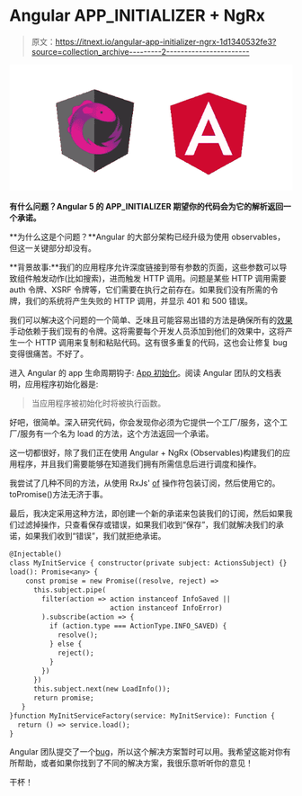 # Angular APP_INITIALIZER + NgRx

> 原文：<https://itnext.io/angular-app-initializer-ngrx-1d1340532fe3?source=collection_archive---------2----------------------->

![](img/7fcf862a568f48ba998b3a269970fca5.png)

**有什么问题？Angular 5 的 APP_INITIALIZER 期望你的代码会为它的解析返回一个承诺。**

**为什么这是个问题？**Angular 的大部分架构已经升级为使用 observables，但这一关键部分却没有。

**背景故事:**我们的应用程序允许深度链接到带有参数的页面，这些参数可以导致组件触发动作(比如搜索)，进而触发 HTTP 调用。问题是某些 HTTP 调用需要 auth 令牌、XSRF 令牌等，它们需要在执行之前存在。如果我们没有所需的令牌，我们的系统将产生失败的 HTTP 调用，并显示 401 和 500 错误。

我们可以解决这个问题的一个简单、乏味且可能容易出错的方法是确保所有的[效果](https://github.com/ngrx/platform/blob/master/docs/effects/README.md)手动依赖于我们现有的令牌。这将需要每个开发人员添加到他们的效果中，这将产生一个 HTTP 调用来复制和粘贴代码。这有很多重复的代码，这也会让修复 bug 变得很痛苦。不好了。

进入 Angular 的 app 生命周期钩子: [App 初始化](https://angular.io/api/core/APP_INITIALIZER)。阅读 Angular 团队的文档表明，应用程序初始化器是:

> 当应用程序被初始化时将被执行函数。

好吧，很简单。深入研究代码，你会发现你必须为它提供一个工厂/服务，这个工厂/服务有一个名为 load 的方法，这个方法返回一个承诺。

这一切都很好，除了我们正在使用 Angular + NgRx (Observables)构建我们的应用程序，并且我们需要能够在知道我们拥有所需信息后进行调度和操作。

我尝试了几种不同的方法，从使用 RxJs' [of](https://github.com/ReactiveX/rxjs/blob/master/compat/observable/of.ts) 操作符包装订阅，然后使用它的。toPromise()方法无济于事。

最后，我决定采用这种方法，即创建一个新的承诺来包装我们的订阅，然后如果我们过滤掉操作，只查看保存或错误，如果我们收到“保存”，我们就解决我们的承诺，如果我们收到“错误”，我们就拒绝承诺。

```
@Injectable()
class MyInitService { constructor(private subject: ActionsSubject) {} load(): Promise<any> {
    const promise = new Promise((resolve, reject) =>
      this.subject.pipe(
        filter(action => action instanceof InfoSaved ||
                         action instanceof InfoError)
        ).subscribe(action => {
          if (action.type === ActionType.INFO_SAVED) {
            resolve();
          } else {
            reject();
          }
        })
      })
      this.subject.next(new LoadInfo());
      return promise;
   }
}function MyInitServiceFactory(service: MyInitService): Function {
  return () => service.load();
}
```

Angular 团队提交了一个[bug](https://github.com/angular/angular/issues/15088)，所以这个解决方案暂时可以用。我希望这能对你有所帮助，或者如果你找到了不同的解决方案，我很乐意听听你的意见！

干杯！